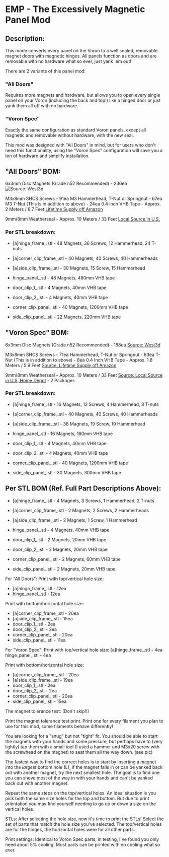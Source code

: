 # EMP - The Excessively Magnetic Panel Mod

## Description:
This mode converts every panel on the Voron to a well sealed, removable magnet doors with magnetic hinges. All panels function as doors and are removable with no hardware what so ever, just yank 'em out!

There are 2 variants of this panel mod:

### "All Doors"
Requires more magnets and hardware, but allows you to open every single panel on your Voron (including the back and top!) like a hinged door or just yank them all off with no hardware.

### "Voron Spec"
Exactly the same configuration as standard Voron panels, except all magnetic and removable without hardware, with the new seal.

This mod was designed with "All Doors" in mind, but for users who don't need this functionality, using the "Voron Spec" configuration will save you a ton of hardware and simplify installation.

## "All Doors" BOM:
6x3mm Disc Magnets (Grade n52 Recommended)  - 236ea
![Source: West3d](https://west3d.com/products/6mm-x-3mm-round-neomydium-magnets)

M3x8mm SHCS Screws                          - 91ea
M3 Hammerhead, T-Nut or Springnut           - 67ea
M3 T-Nut (This is in addition to above)     - 24ea
0.4 Inch VHB Tape                           - Approx. 2 Meters / 6.7 Feet
[Lifetime Supply off Amazon](https://www.amazon.com/gp/product/B0CLV11RT9/)

9mm/8mm Weatherseal                         - Approx. 10 Meters / 33 Feet
[Local Source in U.S.](https://www.homedepot.com/p/M-D-Building-Products-17-ft-Black-Small-Rubber-Auto-Marine-Weatherseal-for-All-Climates-01025/202066509)

### Per STL breakdown:
- [a]hinge_frame_<SIZE>.stl                 - 48 Magnets, 36 Screws, 12 Hammerhead, 24 T-nuts
- [a]corner_clip_frame_<SIZE>.stl           - 40 Magnets, 40 Screws, 40 Hammerheads
- [a]side_clip_frame_<SIZE>.stl             - 30 Magnets, 15 Screw, 15 Hammerhead

- hinge_panel_<SIZE>.stl                    - 48 Magnets, 480mm VHB tape
- door_clip_1_<SIZE>.stl                    - 4 Magnets, 40mm VHB tape
- door_clip_2_<SIZE>.stl                    - 4 Magnets, 40mm VHB tape
- corner_clip_panel_<SIZE>.stl              - 40 Magnets, 1200mm VHB tape
- side_clip_panel_<SIZE>.stl                - 22 Magnets, 220mm VHB tape

## "Voron Spec" BOM:
6x3mm Disc Magnets (Grade n52 Recommended)  - 188ea
[Source: West3d](https://west3d.com/products/6mm-x-3mm-round-neomydium-magnets)

M3x8mm SHCS Screws                          - 71ea
Hammerhead, T-Nut or Springnut              - 63ea
T-Nut (This is in addition to above)        - 8ea
0.4 Inch VHB Tape                           - Approx. 1.8 Meters / 5.9 Feet
[Source: Lifetime Supply off Amazon](https://www.amazon.com/gp/product/B0CLV11RT9/)

9mm/8mm Weatherseal                         - Approx. 10 Meters / 33 Feet
[Source: Local Source in U.S, Home Depot](https://www.homedepot.com/p/M-D-Building-Products-17-ft-Black-Small-Rubber-Auto-Marine-Weatherseal-for-All-Climates-01025/202066509)                     - 2 Packages

### Per STL breakdown:
- [a]hinge_frame_<SIZE>.stl                 - 16 Magnets, 12 Screws, 4 Hammerhead, 8 T-nuts
- [a]corner_clip_frame_<SIZE>.stl           - 40 Magnets, 40 Screws, 40 Hammerheads
- [a]side_clip_frame_<SIZE>.stl             - 38 Magnets, 19 Screw, 19 Hammerhead

- hinge_panel_<SIZE>.stl                    - 16 Magnets, 160mm VHB tape
- door_clip_1_<SIZE>.stl                    - 4 Magnets, 40mm VHB tape
- door_clip_2_<SIZE>.stl                    - 4 Magnets, 40mm VHB tape
- corner_clip_panel_<SIZE>.stl              - 40 Magnets, 1200mm VHB tape
- side_clip_panel_<SIZE>.stl                - 30 Magnets, 300mm VHB tape

## Per STL BOM (Ref. Full Part Descriptions Above):
- [a]hinge_frame_<SIZE>.stl                 - 4 Magnets, 3 Screws, 1 Hammerhead, 2 T-nuts
- [a]corner_clip_frame_<SIZE>.stl           - 2 Magnets, 2 Screws, 2 Hammerheads
- [a]side_clip_frame_<SIZE>.stl             - 2 Magnets, 1 Screw, 1 Hammerhead

- hinge_panel_<SIZE>.stl                    - 4 Magnets, 40mm VHB tape
- door_clip_1_<SIZE>.stl                    - 2 Magnets, 20mm VHB tape
- door_clip_2_<SIZE>.stl                    - 2 Magnets, 20mm VHB tape
- corner_clip_panel_<SIZE>.stl              - 2 Magnets, 60mm VHB tape
- side_clip_panel_<SIZE>.stl                - 2 Magnets, 20mm VHB tape









For "All Doors":
Print with top/vertical hole size:
- [a]hinge_frame_<SIZE>.stl                 - 12ea
- hinge_panel_<SIZE>.stl                    - 12ea

Print with bottom/horizontal hole size:
- [a]corner_clip_frame_<SIZE>.stl         - 20ea
- [a]side_clip_frame_<SIZE>.stl           - 15ea
- door_clip_1_<SIZE>.stl                  - 2ea
- door_clip_2_<SIZE>.stl                  - 2ea
- corner_clip_panel_<SIZE>.stl            - 20ea
- side_clip_panel_<SIZE>.stl              - 11ea

For "Voron Spec":
Print with top/vertical hole size:
[a]hinge_frame_<SIZE>.stl                 - 4ea
hinge_panel_<SIZE>.stl                    - 4ea

Print with bottom/horizontal hole size:
- [a]corner_clip_frame_<SIZE>.stl         - 20ea
- [a]side_clip_frame_<SIZE>.stl           - 19ea
- door_clip_1_<SIZE>.stl                  - 2ea
- door_clip_2_<SIZE>.stl                  - 2ea
- corner_clip_panel_<SIZE>.stl            - 20ea
- side_clip_panel_<SIZE>.stl              - 15ea




The magnet tolerance test:
(Don't skip!!)

Print the magnet tolerance test print. Print one for every filament you plan to use for this mod, some filaments behave differently!

You are looking for a "snug" but not "tight" fit. You should be able to start the magnets with your hands and some pressure, but perhaps have to (very lightly) tap them with a small tool (I used a hammer and M3x20 screw with the screwhead on the magnet) to seat them all the way down. (see pic)

The fastest way to find the correct holes is to start by inserting a magnet into the *largest* bottom hole (L), if the magnet falls in or can be yanked back out with another magnet, try the next smallest hole. The goal is to find one you can shove most of the way in with your hands and can't be yanked back out with another magnet.

Repeat the same steps on the top/vertical holes. An ideal situation is you pick both the same size holes for the top and bottom. But due to print orientation you may find yourself needing to go up or down a size on the vertical holes.

STLs:
After selecting the hole size, now it's time to print the STLs! Select the set of parts that match the hole size you've selected. The top/vertical holes are for the hinges, the horizontal holes were for all other parts.

Print settings: Identical to Voron Spec parts, in testing, I've found you only need about 5% cooling. Most parts can be printed with no cooling what so ever.